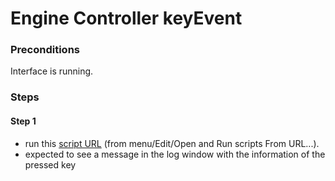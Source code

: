 # Engine Controller keyEvent

### Preconditions
Interface is running.

### Steps

#### Step 1
- run this [script URL](./keyPressEvent.js?raw=true) (from menu/Edit/Open and Run scripts From URL...). 
- expected to see a message in the log window with the information of the pressed key

 
